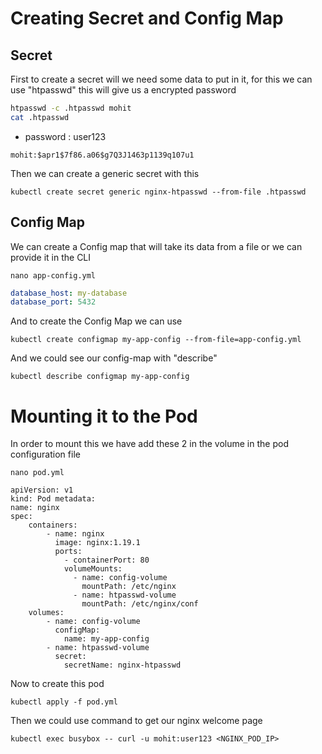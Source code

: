 # Creating Secret and Config Map

## Secret
First to create a secret will we need some data to put in it, for this we can use "htpasswd"
this will give us a encrypted password
```bash
htpasswd -c .htpasswd mohit
cat .htpasswd 
```
- password : user123 
```output
mohit:$apr1$7f86.a06$g7Q3J1463p1139q107u1
```

Then we can create a generic secret with this 
```
kubectl create secret generic nginx-htpasswd --from-file .htpasswd
```

## Config Map 

We can create a Config map that will take its data from a file or we can provide it in the CLI
```
nano app-config.yml
```

```app-config.yaml
database_host: my-database 
database_port: 5432 
```

And to create the Config Map we can use   
```
kubectl create configmap my-app-config --from-file=app-config.yml
```

And we could see our config-map with "describe"
```
kubectl describe configmap my-app-config
```

# Mounting it to the Pod

In order to mount this we have add these 2 in the volume in the pod configuration file 
```
nano pod.yml
```

```
apiVersion: v1 
kind: Pod metadata: 
name: nginx 
spec: 
	containers: 
		- name: nginx 
		  image: nginx:1.19.1 
		  ports: 
			- containerPort: 80 
			volumeMounts: 
			  - name: config-volume 
				mountPath: /etc/nginx 
			  - name: htpasswd-volume 
				mountPath: /etc/nginx/conf 
	volumes: 
		- name: config-volume 
		  configMap: 
			name: my-app-config 
		- name: htpasswd-volume 
		  secret: 
			secretName: nginx-htpasswd
```

Now to create this pod
```
kubectl apply -f pod.yml
```

Then we could use command to get our nginx welcome page 
```
kubectl exec busybox -- curl -u mohit:user123 <NGINX_POD_IP>
```